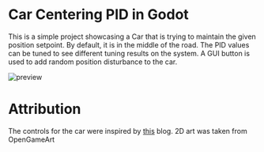 # Car Centering PID in Godot
This is a simple project showcasing a Car that is trying to maintain the given position setpoint. By default, it is in the middle of the road. The PID values can be tuned to see different tuning results on the system. A GUI button is used to add random position disturbance to the car.

![preview](https://github.com/hseysen/CarCenteringPID_Godot/assets/43686068/dba4df21-4de3-486e-addf-063a7b24d48d)

# Attribution
The controls for the car were inspired by [this](https://kidscancode.org/godot_recipes/3.x/2d/car_steering/) blog.
2D art was taken from OpenGameArt
